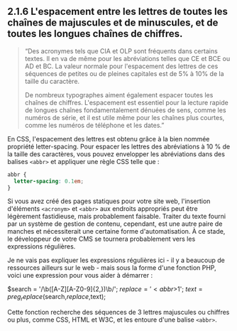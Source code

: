 ## 2.1.6 L'espacement entre les lettres de toutes les chaînes de majuscules et de minuscules, et de toutes les longues chaînes de chiffres.

>  “Des acronymes tels que CIA et OLP sont fréquents dans certains textes. Il en va de même pour les abréviations telles que CE et BCE ou AD et BC. La valeur normale pour l'espacement des lettres de ces séquences de petites ou de pleines capitales est de 5% à 10% de la taille du caractère.
>
>   De nombreux typographes aiment également espacer toutes les chaînes de chiffres. L'espacement est essentiel pour la lecture rapide de longues chaînes fondamentalement dénuées de sens, comme les numéros de série, et il est utile même pour les chaînes plus courtes, comme les numéros de téléphone et les dates.”

En CSS, l'espacement des lettres est obtenu grâce à la bien nommée propriété letter-spacing. Pour espacer les lettres des abréviations à 10 % de la taille des caractères, vous pouvez envelopper les abréviations dans des balises `<abbr>` et appliquer une règle CSS telle que :

```css
abbr {
  letter-spacing: 0.1em;
}
```

Si vous avez créé des pages statiques pour votre site web, l'insertion d'éléments `<acronym>` et `<abbr>` aux endroits appropriés peut être légèrement fastidieuse, mais probablement faisable. Traiter du texte fourni par un système de gestion de contenu, cependant, est une autre paire de manches et nécessiterait une certaine forme d'automatisation. À ce stade, le développeur de votre CMS se tournera probablement vers les expressions régulières.

Je ne vais pas expliquer les expressions régulières ici - il y a beaucoup de ressources ailleurs sur le web - mais sous la forme d'une fonction PHP, voici une expression pour vous aider à démarrer :

$search = '/\b([A-Z][A-Z0-9]{2,})\b/';
$replace = '<abbr>$1</abbr>';
$text = preg_replace($search,$replace,$text);

Cette fonction recherche des séquences de 3 lettres majuscules ou chiffres ou plus, comme CSS, HTML et W3C, et les entoure d'une balise `<abbr>`.
